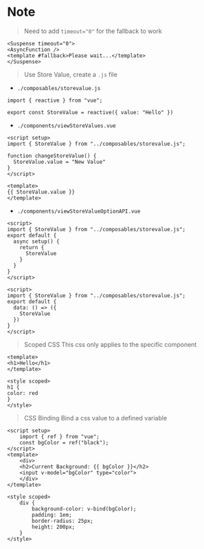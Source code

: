 # Note

> Need to add `timeout="0"` for the fallback to work
```vue
<Suspense timeout="0">
<AsyncFunction />
<template #fallback>Please wait...</template>
</Suspense>
```

> Use Store Value, create a `.js` file

- `./composables/storevalue.js`
```vue
import { reactive } from "vue";

export const StoreValue = reactive({ value: "Hello" })
```

- `./components/viewStoreValues.vue`
```vue
<script setup>
import { StoreValue } from "../composables/storevalue.js";

function changeStoreValue() {
  StoreValue.value = "New Value"
}
</script>

<template>
{{ StoreValue.value }}
</template>
```

- `./components/viewStoreValueOptionAPI.vue`
```vue
<script>
import { StoreValue } from "../composables/storevalue.js";
export default {
  async setup() {
    return {
      StoreValue
    }
  }
}
</script>
```

```vue
<script>
import { StoreValue } from "../composables/storevalue.js";
export default {
  data: () => ({
    StoreValue
  })
}
</script>
```

> Scoped CSS
> This css only applies to the specific component
```vue
<template>
<h1>Hello</h1>
</template>

<style scoped>
h1 {
color: red
}
</style>
```

> CSS Binding
> Bind a css value to a defined variable
```vue
<script setup>
    import { ref } from "vue";
    const bgColor = ref("black");
</script>
<template>
    <div>
    <h2>Current Background: {{ bgColor }}</h2>
    <input v-model="bgColor" type="color">
    </div>
</template>

<style scoped>
    div {
        background-color: v-bind(bgColor);
        padding: 1em;
        border-radius: 25px;
        height: 200px;
    }
</style>
```
